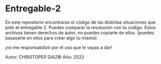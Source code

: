 # Entregable-2
En este repositorio encontraras el código de las distintas situaciones que pide el entregable 2.
Puedes comparar  la resolucion con tu codigo. 
Estos archivos tienen derechos de autor, no puedes copiarte de ellos.
(puedes basasarte en ellos para crear algo tu mismo)

¡no me responsabilizó por el uso que le vayas a dar!

Autor: CHRISTOPER DIAZ©   Año: 2022


